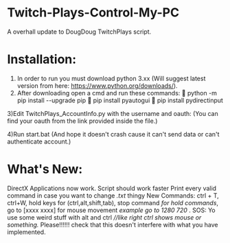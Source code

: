 # Twitch-Plays-Control-My-PC

A overhall update to DougDoug TwitchPlays script.

# Installation:
1) In order to run you must download python 3.xx (Will suggest latest version from here: https://www.python.org/downloads/).
2) After downloading open a cmd and run these commands:
   python -m pip install --upgrade pip
   pip install pyautogui
   pip install pydirectinput

3)Edit TwitchPlays_AccountInfo.py with the username and oauth: (You can find your oauth from the link provided inside the file.)

4)Run start.bat (And hope it doesn't crash cause it can't send data or can't authenticate account.)

# What's New:
DirectX Applications now work.
Script should work faster
Print every valid command in case you want to change *.txt* thingy
New Commands: ctrl + T, ctrl+W, hold keys for (ctrl,alt,shift,tab), stop command *for hold commands*, go to [xxxx xxxx]  for mouse movement *example go to 1280 720* .
SOS: Yo use some weird stuff with alt and ctrl *//like right ctrl shows mouse or something.*  Please!!!!!! check that this doesn't interfere with what you have implemented.
